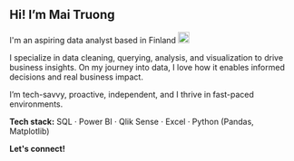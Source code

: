 ## Hi! I’m Mai Truong

I'm an aspiring data analyst based in Finland <img src="https://flagcdn.com/w20/fi.png" width="20" alt="Finland flag" />

I specialize in data cleaning, querying, analysis, and visualization to drive business insights. On my journey into data, I love how it enables informed decisions and real business impact.

I’m tech-savvy, proactive, independent, and I thrive in fast-paced environments.

**Tech stack:** SQL · Power BI · Qlik Sense · Excel · Python (Pandas, Matplotlib)

**Let's connect!**
